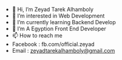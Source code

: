 - 👋 Hi, I’m Zeyad Tarek Alhamboly
- 👀 I’m interested in Web Development
- 🌱 I’m currently learning Backend Develop
- 💞️ I’m A Egyption Front End Developer
- 📫 How to reach me 
- Facebook : fb.com/official.zeyad
- Email  : zeyadtarekalhamboly@gmail.com
<!---
zeyadalhamboly/zeyadalhamboly is a ✨ special ✨ repository because its `README.md` (this file) appears on your GitHub profile.
You can click the Preview link to take a look at your changes.
--->
